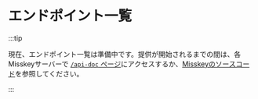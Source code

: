 # エンドポイント一覧

:::tip

現在、エンドポイント一覧は準備中です。提供が開始されるまでの間は、各Misskeyサーバーで [`/api-doc` ページ](x-mi-web://api-doc)にアクセスするか、[Misskeyのソースコード](https://github.com/misskey-dev/misskey/tree/develop/packages/backend/src/server/api/endpoints)を参照してください。

:::
